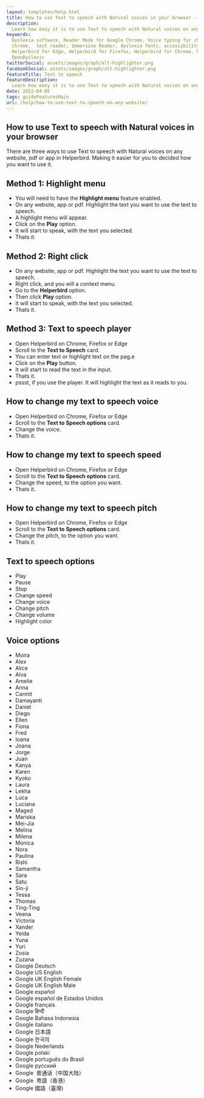 ```yaml
---
layout: templates/help.html
title: How to use Text to speech with Natural voices in your browser - Helperbird
description:
  Learn how easy it is to use Text to speech with Natural voices on any website, pdf or app.
keywords:
  Dyslexia software, Reader Mode for Google Chrome, Voice typing for chrome, Text to speech for
  chrome,  text reader, Immersive Reader, dyslexia fonts, accessibility software, dyslexia software,
  Helperbird for Edge, Helperbird for Firefox, Helperbird for Chrome, Opendyslexic for Chrome,
  OpenDyslexic
twitterSocial: assets/images/graph/alt-highlighter.png
facebookSocial: assets/images/graph/alt-highlighter.png
featureTitle: Text to speech
featureDescription:
  Learn how easy it is to use Text to speech with Natural voices on any website, pdf or app.
date: 2022-04-05
tags: guideFeaturesMain
url: /help/how-to-use-text-to-speech-on-any-website/
---
```


## How to use Text to speech with Natural voices in your browser

There are three ways to use Text to speech with Natural voices on any website, pdf or app in
Helperbird. Making it easier for you to decided how you want to use it.

## Method 1: Highlight menu

- You will need to have the **Highlight menu** feature enabled.
- On any website, app or pdf. Highlight the text you want to use the text to speech.
- A highlight menu will appear.
- Click on the **Play** option.
- It will start to speak, with the text you selected.
- Thats it.

## Method 2: Right click

- On any website, app or pdf. Highlight the text you want to use the text to speech.
- Right click, and you will a context menu.
- Go to the **Helperbird** option.
- Then click **Play** option.
- It will start to speak, with the text you selected.
- Thats it.

## Method 3: Text to speech player

- Open Helperbird on Chrome, Firefox or Edge
- Scroll to the **Text to Speech** card.
- You can enter text or highlight text on the pag.e
- Click on the **Play** button.
- It will start to read the text in the input.
- Thats it.
- pssst, if you use the player. It will highlight the text as it reads to you.

## How to change my text to speech voice

- Open Helperbird on Chrome, Firefox or Edge
- Scroll to the **Text to Speech options** card.
- Change the voice.
- Thats it.

## How to change my text to speech speed

- Open Helperbird on Chrome, Firefox or Edge
- Scroll to the **Text to Speech options** card.
- Change the speed, to the option you want.
- Thats it.

## How to change my text to speech pitch

- Open Helperbird on Chrome, Firefox or Edge
- Scroll to the **Text to Speech options** card.
- Change the pitch, to the option you want.
- Thats it.

## Text to speech options

- Play
- Pause
- Stop
- Change speed
- Change voice
- Change pitch
- Change volume
- Highlight color

## Voice options

- Moira
- Alex
- Alice
- Alva
- Amelie
- Anna
- Carmit
- Damayanti
- Daniel
- Diego
- Ellen
- Fiona
- Fred
- Ioana
- Joana
- Jorge
- Juan
- Kanya
- Karen
- Kyoko
- Laura
- Lekha
- Luca
- Luciana
- Maged
- Mariska
- Mei-Jia
- Melina
- Milena
- Monica
- Nora
- Paulina
- Rishi
- Samantha
- Sara
- Satu
- Sin-ji
- Tessa
- Thomas
- Ting-Ting
- Veena
- Victoria
- Xander
- Yelda
- Yuna
- Yuri
- Zosia
- Zuzana
- Google Deutsch
- Google US English
- Google UK English Female
- Google UK English Male
- Google español
- Google español de Estados Unidos
- Google français
- Google हिन्दी
- Google Bahasa Indonesia
- Google italiano
- Google 日本語
- Google 한국의
- Google Nederlands
- Google polski
- Google português do Brasil
- Google русский
- Google  普通话（中国大陆）
- Google  粤語（香港）
- Google 國語（臺灣)
